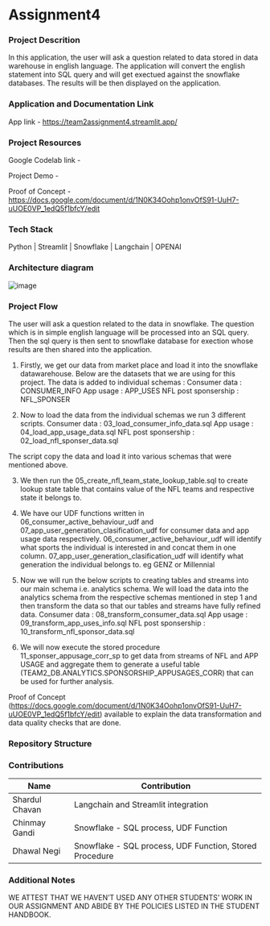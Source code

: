 # Assignment4

### Project Descrition 

In this application, the user will ask a question related to data stored in data warehouse in english language. The application will convert the english statement into SQL query and will get exectued against the snowflake databases. The results will be then displayed on the application.

### Application and Documentation Link

App link - https://team2assignment4.streamlit.app/

### Project Resources

Google Codelab link - 

Project Demo - 

Proof of Concept - https://docs.google.com/document/d/1N0K34Oohp1onvOfS91-UuH7-uUOE0VP_1edQ5f1bfcY/edit

### Tech Stack
Python | Streamlit | Snowflake | Langchain | OPENAI

### Architecture diagram ###

![image](https://github.com/BigDataIA-Fall2023-Team2/Assignment4/assets/131703516/3590949a-c9eb-486f-9ce6-3d475b41fd98)


### Project Flow

The user will ask a question related to the data in snowflake. The question which is in simple english language will be processed into an SQL query. Then the sql query is then sent to snowflake database for exection whose results are then shared into the application. 

1) Firstly, we get our data from market place and load it into the snowflake datawarehouse. Below are the datasets that we are using for this project. The data is added to individual schemas :
  Consumer data : CONSUMER_INFO
  App usage : APP_USES
  NFL post sponsership : NFL_SPONSER

2) Now to load the data from the individual schemas we run 3 different scripts. 
  Consumer data : 03_load_consumer_info_data.sql
  App usage : 04_load_app_usage_data.sql
  NFL post sponsership : 02_load_nfl_sponser_data.sql

  The script copy the data and load it into various schemas that were mentioned above. 

3) We then run the 05_create_nfl_team_state_lookup_table.sql to create lookup state table that contains value of the NFL teams and respective state it belongs to.

4) We have our UDF functions written in 06_consumer_active_behaviour_udf and 07_app_user_generation_clasification_udf for consumer data and app usage data respectively.
   06_consumer_active_behaviour_udf will identify what sports the individual is interested in and concat them in one column.
   07_app_user_generation_clasification_udf will identify what generation the individual belongs to. eg GENZ or Millennial
   
5) Now we will run the below scripts to creating tables and streams into our main schema i.e. analytics schema. We will load the data into the analytics schema from the respective schemas mentioned in step 1 and then transform the data so that our tables and streams have fully refined data.
   Consumer data : 08_transform_consumer_data.sql
   App usage : 09_transform_app_uses_info.sql
   NFL post sponsership : 10_transform_nfl_sponsor_data.sql
  
7) We will now execute the stored procedure 11_sponser_appusage_corr_sp to get data from streams of NFL and APP USAGE and aggregate them to generate a useful table (TEAM2_DB.ANALYTICS.SPONSORSHIP_APPUSAGES_CORR) that can be used for further analysis. 

Proof of Concept (https://docs.google.com/document/d/1N0K34Oohp1onvOfS91-UuH7-uUOE0VP_1edQ5f1bfcY/edit) available to explain the data transformation and data quality checks that are done. 

### Repository Structure


### Contributions

| Name                            | Contribution                                                                 |  
| ------------------------------- | -----------------------------------------------------------------------------|
| Shardul Chavan                  | Langchain and Streamlit integration                                          | 
| Chinmay Gandi                   | Snowflake - SQL process, UDF Function                                        | 
| Dhawal Negi                     | Snowflake - SQL process, UDF Function, Stored Procedure                      |                                                  

### Additional Notes
WE ATTEST THAT WE HAVEN’T USED ANY OTHER STUDENTS’ WORK IN OUR ASSIGNMENT AND ABIDE BY THE POLICIES LISTED IN THE STUDENT HANDBOOK. 

